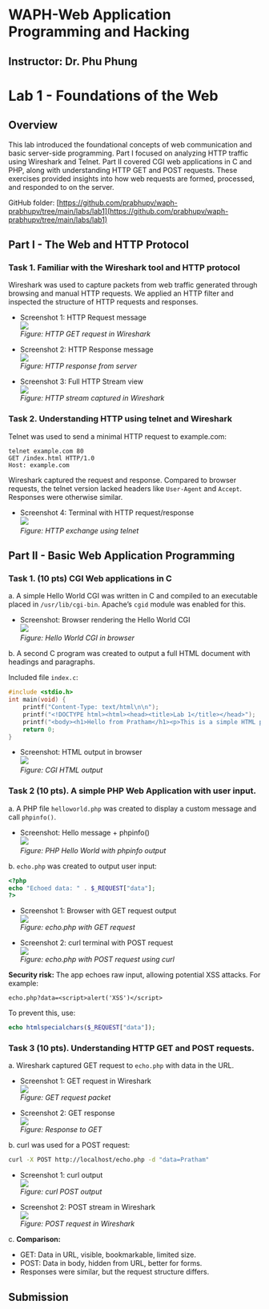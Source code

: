 # WAPH-Web Application Programming and Hacking

## Instructor: Dr. Phu Phung

# Lab 1 - Foundations of the Web 

## Overview 

This lab introduced the foundational concepts of web communication and basic server-side programming. Part I focused on analyzing HTTP traffic using Wireshark and Telnet. Part II covered CGI web applications in C and PHP, along with understanding HTTP GET and POST requests. These exercises provided insights into how web requests are formed, processed, and responded to on the server.

GitHub folder: [https://github.com/prabhupv/waph-prabhupv/tree/main/labs/lab1](https://github.com/prabhupv/waph-prabhupv/tree/main/labs/lab1)

## Part I - The Web and HTTP Protocol

### Task 1. Familiar with the Wireshark tool and HTTP protocol

Wireshark was used to capture packets from web traffic generated through browsing and manual HTTP requests. We applied an HTTP filter and inspected the structure of HTTP requests and responses. 

- Screenshot 1: HTTP Request message  
  ![](images/1.png)  
  *Figure: HTTP GET request in Wireshark*

- Screenshot 2: HTTP Response message  
  ![](images/2.png)  
  *Figure: HTTP response from server*

- Screenshot 3: Full HTTP Stream view  
  ![](images/3.png)  
  *Figure: HTTP stream captured in Wireshark*

### Task 2. Understanding HTTP using telnet and Wireshark

Telnet was used to send a minimal HTTP request to example.com:
```
telnet example.com 80
GET /index.html HTTP/1.0
Host: example.com
```

Wireshark captured the request and response. Compared to browser requests, the telnet version lacked headers like `User-Agent` and `Accept`. Responses were otherwise similar.

- Screenshot 4: Terminal with HTTP request/response  
  ![](images/4.png)  
  *Figure: HTTP exchange using telnet*

## Part II - Basic Web Application Programming

### Task 1. (10 pts) CGI Web applications in C

a. A simple Hello World CGI was written in C and compiled to an executable placed in `/usr/lib/cgi-bin`. Apache’s `cgid` module was enabled for this.

- Screenshot: Browser rendering the Hello World CGI  
  ![](images/5.png)  
  *Figure: Hello World CGI in browser*

b. A second C program was created to output a full HTML document with headings and paragraphs.

Included file `index.c`:
```c
#include <stdio.h>
int main(void) {
    printf("Content-Type: text/html\n\n");
    printf("<!DOCTYPE html><html><head><title>Lab 1</title></head>");
    printf("<body><h1>Hello from Pratham</h1><p>This is a simple HTML page from a CGI C program.</p></body></html>");
    return 0;
}
```

- Screenshot: HTML output in browser  
  ![](images/6.png)  
  *Figure: CGI HTML output*

### Task 2 (10 pts). A simple PHP Web Application with user input.

a. A PHP file `helloworld.php` was created to display a custom message and call `phpinfo()`.

- Screenshot: Hello message + phpinfo()  
  ![](images/7.png)  
  *Figure: PHP Hello World with phpinfo output*

b. `echo.php` was created to output user input:
```php
<?php
echo "Echoed data: " . $_REQUEST["data"];
?>
```
- Screenshot 1: Browser with GET request output  
  ![](images/8.png)  
  *Figure: echo.php with GET request*

- Screenshot 2: curl terminal with POST request  
  ![](images/9.png)  
  *Figure: echo.php with POST request using curl*

**Security risk:** The app echoes raw input, allowing potential XSS attacks. For example:
```
echo.php?data=<script>alert('XSS')</script>
```
To prevent this, use:
```php
echo htmlspecialchars($_REQUEST["data"]);
```

### Task 3 (10 pts). Understanding HTTP GET and POST requests.

a. Wireshark captured GET request to `echo.php` with data in the URL.
- Screenshot 1: GET request in Wireshark  
  ![](images/10.png)  
  *Figure: GET request packet*

- Screenshot 2: GET response  
  ![](images/11.png)  
  *Figure: Response to GET*

b. curl was used for a POST request:
```bash
curl -X POST http://localhost/echo.php -d "data=Pratham"
```
- Screenshot 1: curl output  
  ![](images/12.png)  
  *Figure: curl POST output*

- Screenshot 2: POST stream in Wireshark  
  ![](images/13.png)  
  *Figure: POST request in Wireshark*

c. **Comparison:**
- GET: Data in URL, visible, bookmarkable, limited size.
- POST: Data in body, hidden from URL, better for forms.
- Responses were similar, but the request structure differs.

## Submission